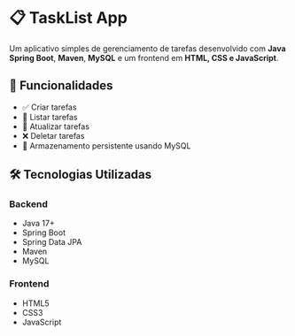 # 📋 TaskList App

Um aplicativo simples de gerenciamento de tarefas desenvolvido com **Java Spring Boot**, **Maven**, **MySQL** e um frontend em **HTML, CSS e JavaScript**.

## 📌 Funcionalidades

- ✅ Criar tarefas  
- 📝 Listar tarefas  
- 🔁 Atualizar tarefas  
- ❌ Deletar tarefas  
- 📂 Armazenamento persistente usando MySQL  

## 🛠️ Tecnologias Utilizadas

### Backend
- Java 17+  
- Spring Boot  
- Spring Data JPA  
- Maven  
- MySQL  

### Frontend
- HTML5  
- CSS3  
- JavaScript  


